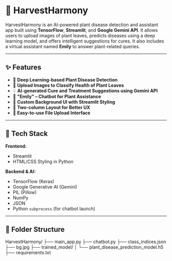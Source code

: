 # 🌾 HarvestHarmony

HarvestHarmony is an AI-powered plant disease detection and assistant app built using **TensorFlow**, **Streamlit**, and **Google Gemini API**. It allows users to upload images of plant leaves, predicts diseases using a deep learning model, and offers intelligent suggestions for cures. It also includes a virtual assistant named **Emily** to answer plant-related queries.

---

## ✨ Features

- 🧠 **Deep Learning-based Plant Disease Detection**
- 🌱 **Upload Images to Classify Health of Plant Leaves**
- 💡 **AI-generated Cure and Treatment Suggestions using Gemini API**
- 🤖 **"Emily" – Chatbot for Plant Assistance**
- 🎨 **Custom Background UI with Streamlit Styling**
- 🔄 **Two-column Layout for Better UX**
- 🧾 **Easy-to-use File Upload Interface**

---

## 🚀 Tech Stack

**Frontend:**  
- Streamlit  
- HTML/CSS Styling in Python

**Backend & AI:**  
- TensorFlow (Keras)  
- Google Generative AI (Gemini)  
- PIL (Pillow)  
- NumPy  
- JSON  
- Python `subprocess` (for chatbot launch)

---

## 📁 Folder Structure

HarvestHarmony/
├── main_app.py
├── chatbot.py
├── class_indices.json
├── bg.jpg
├── trained_model/
│ └── plant_disease_prediction_model.h5
├── requirements.txt
